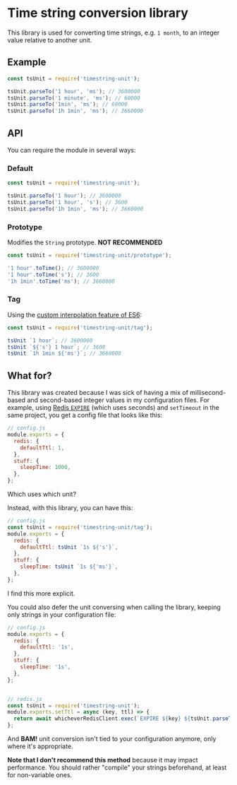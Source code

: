 # Time string conversion library

This library is used for converting time strings, e.g. `1 month`, to an integer value relative to another unit.

## Example

```javascript
const tsUnit = require('timestring-unit');

tsUnit.parseTo('1 hour', 'ms'); // 3600000
tsUnit.parseTo('1 minute', 'ms'); // 60000
tsUnit.parseTo('1min', 'ms'); // 60000
tsUnit.parseTo('1h 1min', 'ms'); // 3660000
```

## API

You can require the module in several ways:

### Default

```javascript
const tsUnit = require('timestring-unit');

tsUnit.parseTo('1 hour'); // 3600000
tsUnit.parseTo('1 hour', 's'); // 3600
tsUnit.parseTo('1h 1min', 'ms'); // 3660000
```

### Prototype

Modifies the `String` prototype. **NOT RECOMMENDED**

```javascript
const tsUnit = require('timestring-unit/prototype');

'1 hour'.toTime(); // 3600000
'1 hour'.toTime('s'); // 3600
'1h 1min'.toTime('ms'); // 3660000
```

### Tag

Using the [custom interpolation feature of ES6](http://es6-features.org/#CustomInterpolation):

```javascript
const tsUnit = require('timestring-unit/tag');

tsUnit `1 hour`; // 3600000
tsUnit `${'s'} 1 hour`; // 3600
tsUnit `1h 1min ${'ms'}`; // 3660000
```

## What for?

This library was created because I was sick of having a mix of millisecond-based and second-based integer values in my configuration files. For example, using [Redis `EXPIRE`](https://redis.io/commands/expire) (which uses seconds) and `setTimeout` in the same project, you get a config file that looks like this:

```javascript
// config.js
module.exports = {
  redis: {
    defaultTtl: 1,
  },
  stuff: {
    sleepTime: 1000,
  },
};
```

Which uses which unit?

Instead, with this library, you can have this:

```javascript
// config.js
const tsUnit = require('timestring-unit/tag');
module.exports = {
  redis: {
    defaultTtl: tsUnit `1s ${'s'}`,
  },
  stuff: {
    sleepTime: tsUnit `1s ${'ms'}`,
  },
};
```

I find this more explicit.

You could also defer the unit conversing when calling the library, keeping only strings in your configuration file:

```javascript
// config.js
module.exports = {
  redis: {
    defaultTtl: '1s',
  },
  stuff: {
    sleepTime: '1s',
  },
};


// redis.js
const tsUnit = require('timestring-unit');
module.exports.setTtl = async (key, ttl) => {
  return await whicheverRedisClient.exec(`EXPIRE ${key} ${tsUnit.parseTo(ttl || config.defaultTtl, 'ms')}`);
};
```

And **BAM!** unit conversion isn't tied to your configuration anymore, only where it's appropriate.

**Note that I don't recommend this method** because it may impact performance. You should rather "compile" your strings beforehand, at least for non-variable ones.
